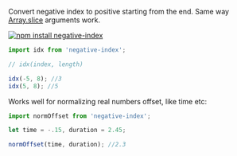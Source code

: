 Convert negative index to positive starting from the end. Same way [Array.slice](https://developer.mozilla.org/en-US/docs/Web/JavaScript/Reference/Global_Objects/Array/slice) arguments work.

[![npm install negative-index](https://nodei.co/npm/negative-index.png?mini=true)](https://npmjs.org/package/negative-index/)

```js
import idx from 'negative-index';

// idx(index, length)

idx(-5, 8); //3
idx(5, 8); //5
```

Works well for normalizing real numbers offset, like time etc:

```js
import normOffset from 'negative-index';

let time = -.15, duration = 2.45;

normOffset(time, duration); //2.3
```
